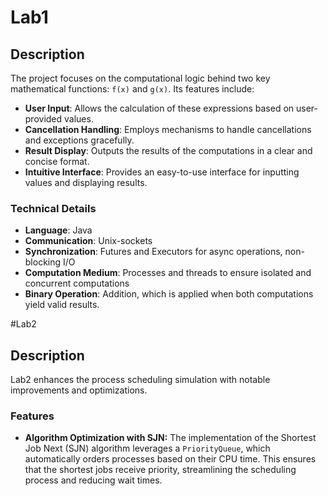 # Lab1

## Description

The project focuses on the computational logic behind two key mathematical functions: `f(x)` and `g(x)`. Its features include:

- **User Input**: Allows the calculation of these expressions based on user-provided values.
- **Cancellation Handling**: Employs mechanisms to handle cancellations and exceptions gracefully.
- **Result Display**: Outputs the results of the computations in a clear and concise format.
- **Intuitive Interface**: Provides an easy-to-use interface for inputting values and displaying results.

### Technical Details

- **Language**: Java
- **Communication**: Unix-sockets
- **Synchronization**: Futures and Executors for async operations, non-blocking I/O
- **Computation Medium**: Processes and threads to ensure isolated and concurrent computations
- **Binary Operation**: Addition, which is applied when both computations yield valid results.


#Lab2

## Description

Lab2 enhances the process scheduling simulation with notable improvements and optimizations.

### Features

- **Algorithm Optimization with SJN:**
  The implementation of the Shortest Job Next (SJN) algorithm leverages a `PriorityQueue`, which automatically orders processes based on their CPU time. This ensures that the shortest jobs receive priority, streamlining the scheduling process and reducing wait times.
